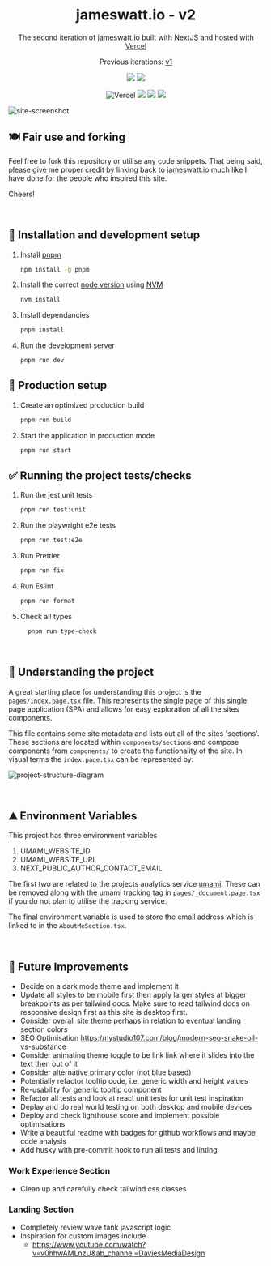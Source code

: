 <h1 align="center">
  jameswatt.io - v2
</h1>
<p align="center">
  The second iteration of <a href="https://jameswatt.io" target="_blank">jameswatt.io</a> built with <a href="https://nextjs.org/" target="_blank">NextJS</a> and hosted with <a href="https://vercel.com/" target="_blank">Vercel</a>
</p>
<p align="center">
  Previous iterations:
  <a href="https://github.com/Hiccup246/jameswatt" target="_blank">v1</a>
</p>
<div align="center">

  ![](https://img.shields.io/github/license/Hiccup246/james-watt-fresh)
  ![](https://img.shields.io/github/languages/code-size/Hiccup246/james-watt-fresh)
</div>
<div align="center">

  ![Vercel](https://therealsujitk-vercel-badge.vercel.app/?app=james-watt)
  ![](https://img.shields.io/github/workflow/status/Hiccup246/james-watt-fresh/e2e-tests)
  ![](https://img.shields.io/github/workflow/status/Hiccup246/james-watt-fresh/unit-tests)
  ![](https://img.shields.io/github/workflow/status/Hiccup246/james-watt-fresh/style-check)

</div>

![site-screenshot](https://raw.githubusercontent.com/hiccup246/james-watt-fresh/public/site-screenshot.webp)

## 🍽️ Fair use and forking
Feel free to fork this repository or utilise any code snippets. That being said, please give me proper credit by linking back to [jameswatt.io](https://www.jameswatt.io) much like I have done for the people who inspired this site.

Cheers!

<br>

## 🧱 Installation and development setup
1. Install [pnpm](https://pnpm.io/)
     ```sh
     npm install -g pnpm
     ```
2. Install the correct [node version](https://nextjs.org/docs/getting-started) using [NVM](https://github.com/nvm-sh/nvm)
     ```sh
     nvm install
     ```
3. Install dependancies
    ```sh
    pnpm install
    ```
4. Run the development server
    ```sh
    pnpm run dev
    ```
## 🏁 Production setup
1. Create an optimized production build
     ```sh
     pnpm run build
     ```
2. Start the application in production mode
     ```sh
     pnpm run start
     ```
## ✅ Running the project tests/checks
1. Run the jest unit tests
    ```sh
    pnpm run test:unit
    ```
2. Run the playwright e2e tests
    ```sh
    pnpm run test:e2e
    ```
3. Run Prettier
    ```sh
    pnpm run fix
    ```
4. Run Eslint
    ```sh
    pnpm run format
    ```
5. Check all types
    ```sh
      pnpm run type-check
    ```

<br>

## 🧠 Understanding the project
A great starting place for understanding this project is the `pages/index.page.tsx` file. This represents the single page of this single page application (SPA) and allows for easy exploration of all the sites components.

This file contains some site metadata and lists out all of the sites 'sections'. These sections are located within `components/sections` and compose components from `components/` to create the functionality of the site. In visual terms the `index.page.tsx` can be represented by:

![project-structure-diagram](https://raw.githubusercontent.com/hiccup246/james-watt-fresh/public/project-structure-diagram.webp)

<br>

## ⛰️ Environment Variables
This project has three environment variables
1. UMAMI_WEBSITE_ID
2. UMAMI_WEBSITE_URL
3. NEXT_PUBLIC_AUTHOR_CONTACT_EMAIL

The first two are related to the projects analytics service [umami](https://umami.is/). These can be removed along with the umami tracking tag in `pages/_document.page.tsx` if you do not plan to utilise the tracking service.

The final environment variable is used to store the email address which is linked to in the `AboutMeSection.tsx`.

<br>

## 🌄 Future Improvements

- Decide on a dark mode theme and implement it
- Update all styles to be mobile first then apply larger styles at bigger breakpoints as per tailwind docs. Make sure to read tailwind docs on responsive design first as this site is desktop first.
- Consider overall site theme perhaps in relation to eventual landing section colors
- SEO Optimisation https://nystudio107.com/blog/modern-seo-snake-oil-vs-substance
- Consider animating theme toggle to be link link where it slides into the text then out of it
- Consider alternative primary color (not blue based)
- Potentially refactor tooltip code, i.e. generic width and height values
- Re-usability for generic tooltip component
- Refactor all tests and look at react unit tests for unit test inspiration
- Deplay and do real world testing on both desktop and mobile devices
- Deploy and check lighthouse score and implement possible optimisations
- Write a beautiful readme with badges for github workflows and maybe code analysis
- Add husky with pre-commit hook to run all tests and linting

### Work Experience Section

- Clean up and carefully check tailwind css classes

### Landing Section

- Completely review wave tank javascript logic
- Inspiration for custom images include
  - https://www.youtube.com/watch?v=v0hhwAMLnzU&ab_channel=DaviesMediaDesign
